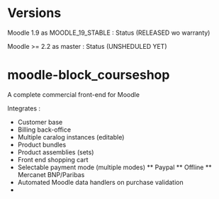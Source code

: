 Versions
========

Moodle 1.9 as MOODLE_19_STABLE : Status (RELEASED wo warranty)

Moodle >= 2.2 as master : Status (UNSHEDULED YET)

moodle-block_courseshop
=======================

A complete commercial front-end for Moodle

Integrates : 

* Customer base
* Billing back-office
* Multiple caralog instances (editable)
* Product bundles
* Product assemblies (sets)
* Front end shopping cart
* Selectable payment mode (multiple modes)
** Paypal
** Offline
** Mercanet BNP/Paribas
* Automated Moodle data handlers on purchase validation  
 * 

